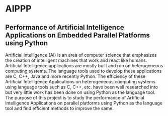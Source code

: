 # AIPPP
## Performance of Artificial Intelligence Applications on Embedded Parallel Platforms using Python
Artificial intelligence (AI) is an area of computer science that emphasizes the creation of intelligent machines that work and react like humans. Artificial Intelligence applications are mostly built and run on heterogeneous computing systems. The language tools used to develop these applications are C, C++, Java and more recently Python. The efficiency of these Artificial Intelligence Applications on heterogeneous computing systems using language tools such as C, C++, etc. have been well researched into but very little work has been done on using Python as the language tool. The purpose of this project is to study the performance of Artificial Intelligence Applications on parallel platforms using Python as the language tool and find efficient methods to improve the same.
